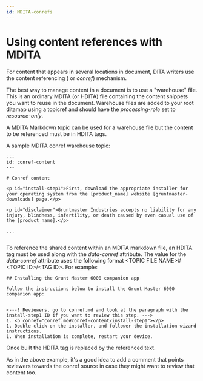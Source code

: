 ```yaml
---
id: MDITA-conrefs
---
```


# Using content references with MDITA

For content that appears in several locations in document, DITA writers use the content referencing ( or *conref*) mechanism.

The best way to manage content in a document is to use a "warehouse" file. This is an ordinary MDITA (or HDITA) file containing the content snippets you want to reuse in the document. Warehouse files are added to your root ditamap using a topicref and should have the *processing-role* set to *resource-only*. 

A MDITA Markdown topic can be used for a warehouse file but the content to be referenced must be in HDITA tags.

A sample MDITA conref warehouse topic:
```
---
id: conref-content
---

# Conref content

<p id="install-step1">First, download the appropriate installer for your operating system from the [product_name] website [gruntmaster-downloads] page.</p>

<p id="disclaimer">Gruntmaster Industries accepts no liability for any injury, blindness, infertility, or death caused by even casual use of the [product_name].</p>

...
 
```
To reference the shared content within an MDITA markdown file, an HDITA tag must be used along with the *data-conref* attribute. The value for the *data-conref* attribute uses the following format \<TOPIC FILE NAME\>#\<TOPIC ID\>/\<TAG ID\>. For example:
```
## Installing the Grunt Master 6000 companion app

Follow the instructions below to install the Grunt Master 6000 companion app:


<---! Reviewers, go to conref.md and look at the paragraph with the install-step1 ID if you want to review this step. --->
1. <p conref="conref.md#conref-content/install-step1"></p>
1. Double-click on the installer, and follower the installation wizard instructions.
1. When installation is complete, restart your device.
```
Once built the HDITA tag is replaced by the referenced text.

As in the above example, it's a good idea to add a comment that points reviewers towards the conref source in case they might want to review that content too. 
